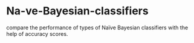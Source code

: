 # Na-ve-Bayesian-classifiers
compare the performance of types of Naïve Bayesian classifiers with the help of  accuracy scores.

